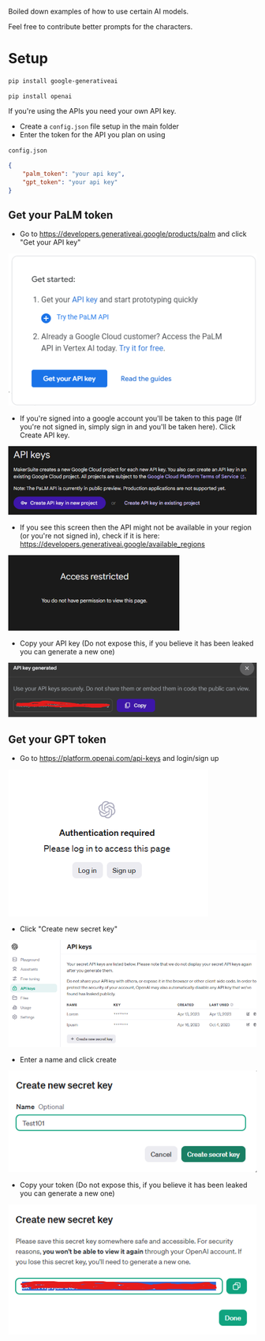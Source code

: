 Boiled down examples of how to use certain AI models.

Feel free to contribute better prompts for the characters.


# Setup

`pip install google-generativeai`

`pip install openai`


If you're using the APIs you need your own API key.

- Create a `config.json` file setup in the main folder
- Enter the token for the API you plan on using

`config.json`
```json
{
    "palm_token": "your api key",
    "gpt_token": "your api key"
}
```

## Get your PaLM token

- Go to https://developers.generativeai.google/products/palm and click "Get your API key"
<img src=".\assets\setup_imgs\palm\step1.png" alt="step 1">

- If you're signed into a google account you'll be taken to this page (If you're not signed in, simply sign in and you'll be taken here). Click Create API key.
<img src=".\assets\setup_imgs\palm\step2.png" alt="step 2">

- If you see this screen then the API might not be available in your region (or you're not signed in), check if it is here: https://developers.generativeai.google/available_regions

<img src=".\assets\setup_imgs\palm\step.png" alt="missing access">

- Copy your API key (Do not expose this, if you believe it has been leaked you can generate a new one)
<img src=".\assets\setup_imgs\palm\step3.png" alt="step 3">

## Get your GPT token

- Go to https://platform.openai.com/api-keys and login/sign up 
<img src=".\assets\setup_imgs\gpt\step1.png" alt="step 1">

- Click "Create new secret key"
<img src=".\assets\setup_imgs\gpt\step2.png" alt="step 2">

- Enter a name and click create
<img src=".\assets\setup_imgs\gpt\step3.png" alt="step 3">

- Copy your token (Do not expose this, if you believe it has been leaked you can generate a new one)
<img src=".\assets\setup_imgs\gpt\step4.png" alt="step 4">